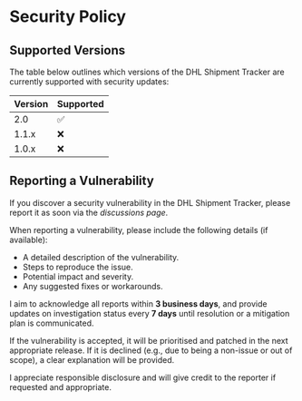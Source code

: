 # Security Policy

## Supported Versions

The table below outlines which versions of the DHL Shipment Tracker are currently supported with security updates:

| Version | Supported          |
| ------- | ------------------ |
| 2.0     | :white_check_mark: |
| 1.1.x   | :x:                |
| 1.0.x   | :x:                |

## Reporting a Vulnerability

If you discover a security vulnerability in the DHL Shipment Tracker, please report it as soon via the _discussions page_.

When reporting a vulnerability, please include the following details (if available):
- A detailed description of the vulnerability.
- Steps to reproduce the issue.
- Potential impact and severity.
- Any suggested fixes or workarounds.

I aim to acknowledge all reports within **3 business days**, and provide updates on investigation status every **7 days** until resolution or a mitigation plan is communicated.

If the vulnerability is accepted, it will be prioritised and patched in the next appropriate release. If it is declined (e.g., due to being a non-issue or out of scope), a clear explanation will be provided.

I appreciate responsible disclosure and will give credit to the reporter if requested and appropriate.
